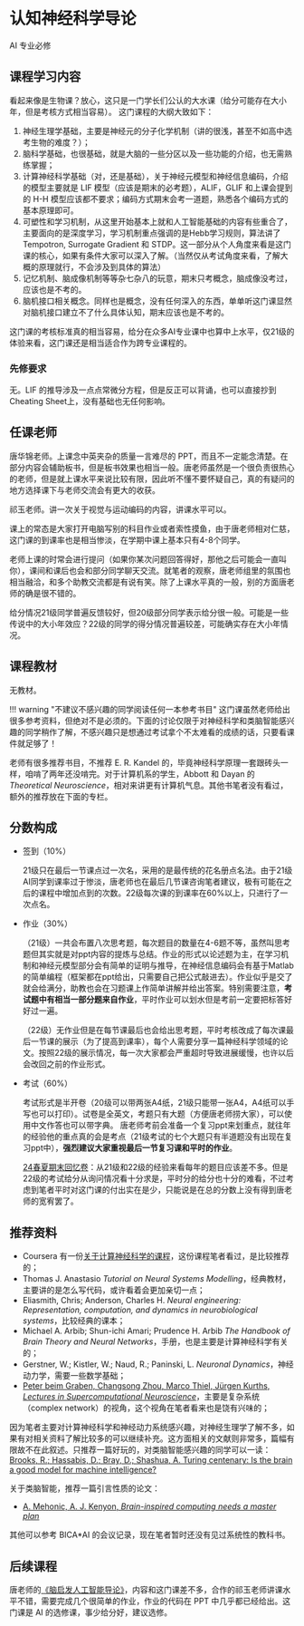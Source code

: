 # 认知神经科学导论

<div class="badges">
<span class="badge ai-badge">AI 专业必修</span>
</div>

## 课程学习内容

看起来像是生物课？放心，这只是一门学长们公认的大水课（给分可能存在大小年，但是考核方式相当容易）。
这门课程的大纲大致如下：

1. 神经生理学基础，主要是神经元的分子化学机制（讲的很浅，甚至不如高中选考生物的难度？）；
2. 脑科学基础，也很基础，就是大脑的一些分区以及一些功能的介绍，也无需熟练掌握；
3. 计算神经科学基础（对，还是基础），关于神经元模型和神经信息编码，介绍的模型主要就是 LIF 模型（应该是期末的必考题），ALIF，GLIF 和上课会提到的 H-H 模型应该都不要求；编码方式期末会考一道题，熟悉各个编码方式的基本原理即可。
4. 可塑性和学习机制，从这里开始基本上就和人工智能基础的内容有些重合了，主要面向的是深度学习，学习机制重点强调的是Hebb学习规则，算法讲了 Tempotron, Surrogate Gradient 和 STDP。这一部分从个人角度来看是这门课的核心，如果有条件大家可以深入了解。（当然仅从考试角度来看，了解大概的原理就行，不会涉及到具体的算法）
5. 记忆机制、脑成像机制等等杂七杂八的玩意，期末只考概念，脑成像没考过，应该也是不考的。
6. 脑机接口相关概念。同样也是概念，没有任何深入的东西，单单听这门课显然对脑机接口建立不了什么具体认知，期末应该也是不考的。

这门课的考核标准真的相当容易，给分在众多AI专业课中也算中上水平，仅21级的体验来看，这门课还是相当适合作为跨专业课程的。

### 先修要求

无。LIF 的推导涉及一点点常微分方程，但是反正可以背诵，也可以直接抄到Cheating Sheet上，没有基础也无任何影响。

## 任课老师

唐华锦老师。上课念中英夹杂的质量一言难尽的 PPT，而且不一定能念清楚。在部分内容会辅助板书，但是板书效果也相当一般。唐老师虽然是一个很负责很热心的老师，但是就上课水平来说比较有限，因此听不懂不要怀疑自己，真的有疑问的地方选择课下与老师交流会有更大的收获。

祁玉老师。讲一次关于视觉与运动编码的内容，讲课水平可以。

课上的常态是大家打开电脑写别的科目作业或者索性摸鱼，由于唐老师相对仁慈，这门课的到课率也是相当惨淡，在学期中课上基本只有4-8个同学。

老师上课的时常会进行提问（如果你某次问题回答得好，那他之后可能会一直叫你），课间和课后也会和部分同学聊天交流。就笔者的观察，唐老师组里的氛围也相当融洽，和多个助教交流都是有说有笑。除了上课水平真的一般，别的方面唐老师的确是很不错的。

给分情况21级同学普遍反馈较好，但20级部分同学表示给分很一般。可能是一些传说中的大小年效应？22级的同学的得分情况普遍较差，可能确实存在大小年情况。

## 课程教材

无教材。

!!! warning "不建议不感兴趣的同学阅读任何一本参考书目"
    这门课虽然老师给出很多参考资料，但绝对不是必须的。下面的讨论仅限于对神经科学和类脑智能感兴趣的同学稍作了解，不感兴趣只是想通过考试拿个不太难看的成绩的话，只要看课件就足够了！

老师有很多推荐书目，不推荐 E. R. Kandel 的，毕竟神经科学原理一套跟砖头一样，咱啃了两年还没啃完。对于计算机系的学生，Abbott 和 Dayan 的 *Theoretical Neuroscience*，相对来讲更有计算机气息。其他书笔者没有看过，额外的推荐放在下面的专栏。

## 分数构成

* 签到（10%）

    21级只在最后一节课点过一次名，采用的是最传统的花名册点名法。由于21级AI同学到课率过于惨淡，唐老师也在最后几节课咨询笔者建议，极有可能在之后的课程中增加点到的次数。22级每次课的到课率在60%以上，只进行了一次点名。

* 作业（30%）

    （21级）一共会布置八次思考题，每次题目的数量在4-6题不等，虽然叫思考题但其实就是对ppt内容的提炼与总结。作业的形式以论述题为主，在学习机制和神经元模型部分会有简单的证明与推导，在神经信息编码会有基于Matlab的简单编程（框架都在ppt给出，只需要自己把公式敲进去）。作业似乎是交了就会给满分，助教也会在习题课上作简单讲解并给出答案。特别需要注意，**考试题中有相当一部分题来自作业**，平时作业可以划水但是考前一定要把标答好好过一遍。

    （22级）无作业但是在每节课最后也会给出思考题，平时考核改成了每次课最后一节课的展示（为了提高到课率），每个人需要分享一篇神经科学领域的论文。按照22级的展示情况，每一次大家都会严重超时导致进展缓慢，也许以后会改回之前的作业形式。 

* 考试（60%）

    考试形式是半开卷（20级可以带两张A4纸，21级只能带一张A4，A4纸可以手写也可以打印）。试卷是全英文，考题只有大题（方便唐老师捞大家），可以使用中文作答也可以带字典。
    唐老师考前会准备一个复习ppt来划重点，就往年的经验他的重点真的会是考点（21级考试的七个大题只有半道题没有出现在复习ppt中），**强烈建议大家重视最后一节复习课和平时的作业**。

    [24春夏期末回忆卷](https://www.cc98.org/topic/5924684)：从21级和22级的经验来看每年的题目应该差不多。但是22级的考试给分从询问情况看十分求是，平时分的给分也十分的难看，不过考虑到笔者平时对这门课的付出实在是少，只能说是在总的分数上没有得到唐老师的宽宥罢了。

## 推荐资料

- Coursera 有一份[关于计算神经科学的课程](https://www.coursera.org/learn/computational-neuroscience)，这份课程笔者看过，是比较推荐的；
- Thomas J. Anastasio *Tutorial on Neural Systems Modelling*，经典教材，主要讲的是怎么写代码，或许看着会更加亲切一点；
- Eliasmith, Chris; Anderson, Charles H. *Neural engineering: Representation, computation, and dynamics in neurobiological systems*，比较经典的课本；
- Michael A. Arbib; Shun-ichi Amari; Prudence H. Arbib *The Handbook of Brain Theory and Neural Networks*，手册，也是主要是计算神经科学有关的；
- Gerstner, W.; Kistler, W.; Naud, R.; Paninski, L. *Neuronal Dynamics*，神经动力学，需要一些数学基础；
- [Peter beim Graben, Changsong Zhou, Marco Thiel, Jürgen Kurths, *Lectures in Supercomputational Neuroscience*](https://link.springer.com/book/10.1007/978-3-540-73159-7)，主要是复杂系统（complex network）的视角，这个视角在笔者看来也是饶有兴味的；

因为笔者主要对计算神经科学和神经动力系统感兴趣，对神经生理学了解不多，如果有对相关资料了解比较多的可以继续补充。这方面相关的文献则非常多，篇幅有限故不在此叙述。只推荐一篇好玩的，对类脑智能感兴趣的同学可以一读：[Brooks, R.; Hassabis, D.; Bray, D.; Shashua, A. Turing centenary: Is the brain a good model for machine intelligence?](https://doi.org/10.1038%2F482462a)

关于类脑智能，推荐一篇引言性质的论文：

- [A. Mehonic, A. J. Kenyon, *Brain-inspired computing needs a master plan*](https://www.nature.com/articles/s41586-021-04362-w)

其他可以参考 BICA*AI 的会议记录，现在笔者暂时还没有见过系统性的教科书。

## 后续课程

唐老师的[《脑启发人工智能导论》](../major_elective/brain_inspired_ai)，内容和这门课差不多，合作的祁玉老师讲课水平不错，需要完成几个很简单的作业，作业的代码在 PPT 中几乎都已经给出。这门课是 AI 的选修课，事少给分好，建议选修。
